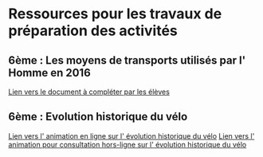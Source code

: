 # Ressources pour les travaux de préparation des activités

## 6ème : Les moyens de transports utilisés par l' Homme en 2016
[Lien vers le document à compléter par les élèves](images/transports2016.pdf)


## 6ème : Evolution historique du vélo

[Lien vers l' animation en ligne sur l' évolution historique du vélo](images/evolution_velo.swf)
[Lien vers l' animation pour consultation hors-ligne sur l' évolution historique du vélo](images/evolution.exe)


